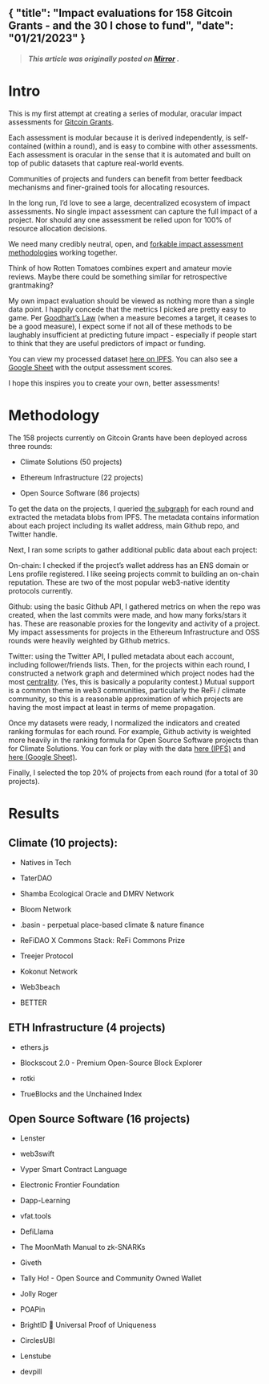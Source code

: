 {
  "title": "Impact evaluations for 158 Gitcoin Grants - and the 30 I chose to fund",
  "date": "01/21/2023"
}
---

> #### *This article was originally posted on [Mirror](https://mirror.xyz/cerv1.eth/yBtw568KrA9SVvITGq2E6eQb14UdZYeb1lhimFW8qV4) .*
>
# Intro

This is my first attempt at creating a series of modular, oracular impact assessments for [Gitcoin Grants](https://grants.gitcoin.co/).

Each assessment is modular because it is derived independently, is self-contained (within a round), and is easy to combine with other assessments. Each assessment is oracular in the sense that it is automated and built on top of public datasets that capture real-world events.

Communities of projects and funders can benefit from better feedback mechanisms and finer-grained tools for allocating resources.

In the long run, I’d love to see a large, decentralized ecosystem of impact assessments. No single impact assessment can capture the full impact of a project. Nor should any one assessment be relied upon for 100% of resource allocation decisions.

We need many credibly neutral, open, and [forkable impact assessment methodologies](https://gov.gitcoin.co/t/proof-of-impact-proposals-wanted/10179) working together.

Think of how Rotten Tomatoes combines expert and amateur movie reviews. Maybe there could be something similar for retrospective grantmaking?

My own impact evaluation should be viewed as nothing more than a single data point. I  happily concede that the metrics I picked are pretty easy to game. Per [Goodhart’s Law](https://en.wikipedia.org/wiki/Goodhart%27s_law) (when a measure becomes a target, it ceases to be a good measure), I expect some if not all of these methods to be laughably insufficient at predicting future impact - especially if people start to think that they are useful predictors of impact or funding.

You can view my processed dataset [here on IPFS](https://bafkreiheswljtl7nwjzpwaw36mcebk2e6xpw6qybruhazvijymddfkkayi.ipfs.nftstorage.link/). You can also see a [Google Sheet](https://docs.google.com/spreadsheets/d/1tTjx-JMPZq9cUKLOK5xd_8wq4dvDHrsuKpmG7rsHpNY/edit?usp=sharing) with the output assessment scores.

I hope this inspires you to create your own, better assessments!

# Methodology

The 158 projects currently on Gitcoin Grants have been deployed across three rounds:

- Climate Solutions (50 projects)

- Ethereum Infrastructure (22 projects)

- Open Source Software (86 projects)

To get the data on the projects, I queried [the subgraph](https://thegraph.com/explorer/subgraphs/BQXTJRLZi7NWGq5AXzQQxvYNa5i1HmqALEJwy3gGJHCr?view=Playground&chain=mainnet) for each round and extracted the metadata blobs from IPFS. The metadata contains information about each project including its wallet address, main Github repo, and Twitter handle.

Next, I ran some scripts to gather additional public data about each project:

On-chain: I checked if the project’s wallet address has an ENS domain or Lens profile registered. I like seeing projects commit to building an on-chain reputation. These are two of the most popular web3-native identity protocols currently.

Github: using the basic Github API, I gathered metrics on when the repo was created, when the last commits were made, and how many forks/stars it has. These are reasonable proxies for the longevity and activity of a project. My impact assessments for projects in the Ethereum Infrastructure and OSS rounds were heavily weighted by Github metrics.

Twitter: using the Twitter API, I pulled metadata about each account, including follower/friends lists. Then, for the projects within each round, I constructed a network graph and determined which project nodes had the most [centrality](https://en.wikipedia.org/wiki/Centrality). (Yes, this is basically a popularity contest.) Mutual support is a common theme in web3 communities, particularly the ReFi / climate community, so this is a reasonable approximation of which projects are having the most impact at least in terms of meme propagation.

Once my datasets were ready, I normalized the indicators and created ranking formulas for each round. For example, Github activity is weighted more heavily in the ranking formula for Open Source Software projects than for Climate Solutions. You can fork or play with the data [here (IPFS)](https://bafkreiheswljtl7nwjzpwaw36mcebk2e6xpw6qybruhazvijymddfkkayi.ipfs.nftstorage.link/) and [here (Google Sheet)](https://docs.google.com/spreadsheets/d/1tTjx-JMPZq9cUKLOK5xd_8wq4dvDHrsuKpmG7rsHpNY/edit?usp=sharing).

Finally, I selected the top 20% of projects from each round (for a total of 30 projects).

# Results

## Climate (10 projects):

- Natives in Tech

- TaterDAO

- Shamba Ecological Oracle and DMRV Network

- Bloom Network

- .basin - perpetual place-based climate & nature finance

- ReFiDAO X Commons Stack: ReFi Commons Prize

- Treejer Protocol

- Kokonut Network

- Web3beach

- BETTER

## ETH Infrastructure (4 projects)

- ethers.js

- Blockscout 2.0 - Premium Open-Source Block Explorer

- rotki

- TrueBlocks and the Unchained Index

## Open Source Software (16 projects)

- Lenster

- web3swift

- Vyper Smart Contract Language

- Electronic Frontier Foundation

- Dapp-Learning

- vfat.tools

- DefiLlama

- The MoonMath Manual to zk-SNARKs

- Giveth

- Tally Ho! - Open Source and Community Owned Wallet

- Jolly Roger

- POAPin

- BrightID 🔆 Universal Proof of Uniqueness

- CirclesUBI

- Lenstube

- devpill